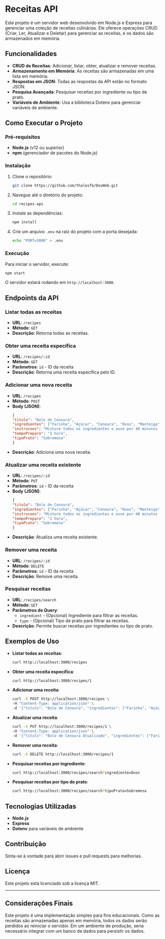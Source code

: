 # Receitas API

Este projeto é um servidor web desenvolvido em Node.js e Express para gerenciar uma coleção de receitas culinárias. Ele oferece operações CRUD (Criar, Ler, Atualizar e Deletar) para gerenciar as receitas, e os dados são armazenados em memória.

## Funcionalidades

- **CRUD de Receitas**: Adicionar, listar, obter, atualizar e remover receitas.
- **Armazenamento em Memória**: As receitas são armazenadas em uma lista em memória.
- **Respostas em JSON**: Todas as respostas da API estão no formato JSON.
- **Pesquisa Avançada**: Pesquisar receitas por ingrediente ou tipo de prato.
- **Variáveis de Ambiente**: Usa a biblioteca Dotenv para gerenciar variáveis de ambiente.

## Como Executar o Projeto

### Pré-requisitos

- **Node.js** (v12 ou superior)
- **npm** (gerenciador de pacotes do Node.js)

### Instalação

1. Clone o repositório:

   ```bash
   git clone https://github.com/thalesfb/DevWeb.git
   ```

2. Navegue até o diretório do projeto:

   ```bash
   cd recipes-api
   ```

3. Instale as dependências:

   ```bash
   npm install
   ```

4. Crie um arquivo `.env` na raiz do projeto com a porta desejada:

   ```bash
   echo "PORT=3000" > .env
   ```

### Execução

Para iniciar o servidor, execute:

```bash
npm start
```

O servidor estará rodando em `http://localhost:3000`.

## Endpoints da API

### Listar todas as receitas

- **URL**: `/recipes`
- **Método**: `GET`
- **Descrição**: Retorna todas as receitas.

### Obter uma receita específica

- **URL**: `/recipes/:id`
- **Método**: `GET`
- **Parâmetros**: `id` - ID da receita
- **Descrição**: Retorna uma receita específica pelo ID.

### Adicionar uma nova receita

- **URL**: `/recipes`
- **Método**: `POST`
- **Body (JSON)**:
  ```json
  {
  "titulo": "Bolo de Cenoura",
  "ingredientes": ["Farinha", "Açúcar", "Cenoura", "Ovos", "Manteiga"],
  "instrucoes": "Misture todos os ingredientes e asse por 40 minutos a 180°C.",
  "tempoPreparo": "1 hora",
  "tipoPrato": "Sobremesa"
  }
  ```
- **Descrição**: Adiciona uma nova receita.

### Atualizar uma receita existente

- **URL**: `/recipes/:id`
- **Método**: `PUT`
- **Parâmetros**: `id` - ID da receita
- **Body (JSON)**:
  ```json
  {
  "titulo": "Bolo de Cenoura",
  "ingredientes": ["Farinha", "Açúcar", "Cenoura", "Ovos", "Manteiga"],
  "instrucoes": "Misture todos os ingredientes e asse por 40 minutos a 180°C.",
  "tempoPreparo": "1 hora",
  "tipoPrato": "Sobremesa"
  }
  ```
- **Descrição**: Atualiza uma receita existente.

### Remover uma receita

- **URL**: `/recipes/:id`
- **Método**: `DELETE`
- **Parâmetros**: `id` - ID da receita
- **Descrição**: Remove uma receita.

### Pesquisar receitas

- **URL**: `/recipes/search`
- **Método**: `GET`
- **Parâmetros de Query**:
  - `ingredient` - (Opcional) Ingrediente para filtrar as receitas.
  - `type` - (Opcional) Tipo de prato para filtrar as receitas.
- **Descrição**: Permite buscar receitas por ingredientes ou tipo de prato.

## Exemplos de Uso

- **Listar todas as receitas**: 
  ```bash
  curl http://localhost:3000/recipes
  ```
- **Obter uma receita específica**: 
  ```bash
  curl http://localhost:3000/recipes/1
  ```
- **Adicionar uma receita**:
  ```bash
  curl -X POST http://localhost:3000/recipes \
  -H "Content-Type: application/json" \
  -d '{"titulo": "Bolo de Cenoura", "ingredientes": ["Farinha", "Açúcar", "Cenoura", "Ovos", "Manteiga"], "instrucoes": "Misture todos os ingredientes e asse por 40 minutos a 180°C.", "tempoPreparo": "1 hora", "tipoPrato": "Sobremesa"}'
  ```
- **Atualizar uma receita**:
  ```bash
  curl -X PUT http://localhost:3000/recipes/1 \
  -H "Content-Type: application/json" \
  -d '{"titulo": "Bolo de Cenoura Atualizado", "ingredientes": ["Farinha", "Açúcar", "Cenoura", "Ovos", "Manteiga", "Cobertura de Chocolate"], "instrucoes": "Misture todos os ingredientes e asse por 40 minutos a 180°C. Adicione a cobertura.", "tempoPreparo": "1 hora e 15 minutos", "tipoPrato": "Sobremesa"}'
  ```
- **Remover uma receita**: 
  ```bash
  curl -X DELETE http://localhost:3000/recipes/1
  ```
- **Pesquisar receitas por ingrediente**:
  ```bash
  curl http://localhost:3000/recipes/search?ingrediente=Ovos
  ```
- **Pesquisar receitas por tipo de prato**:
  ```bash
  curl http://localhost:3000/recipes/search?tipoPrato=Sobremesa
  ```

## Tecnologias Utilizadas

- **Node.js**
- **Express**
- **Dotenv** para variáveis de ambiente

## Contribuição

Sinta-se à vontade para abrir issues e pull requests para melhorias.

## Licença

Este projeto está licenciado sob a licença MIT.

---

## Considerações Finais

Este projeto é uma implementação simples para fins educacionais. Como as receitas são armazenadas apenas em memória, todos os dados serão perdidos ao reiniciar o servidor. Em um ambiente de produção, seria necessário integrar com um banco de dados para persistir os dados.